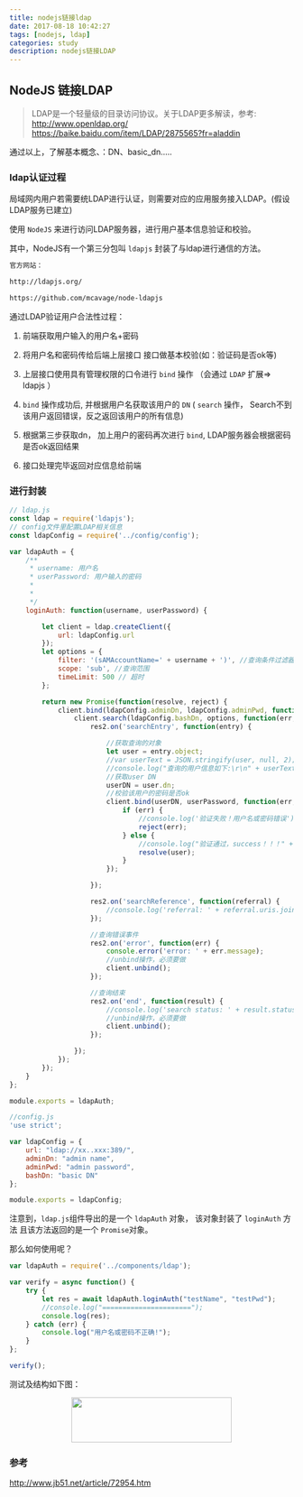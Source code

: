 ```yaml
---
title: nodejs链接ldap
date: 2017-08-18 10:42:27
tags: [nodejs, ldap]
categories: study
description: nodejs链接LDAP
---
```


## NodeJS 链接LDAP

> LDAP是一个轻量级的目录访问协议。关于LDAP更多解读，参考:
http://www.openldap.org/
https://baike.baidu.com/item/LDAP/2875565?fr=aladdin

通过以上，了解基本概念、：DN、basic_dn.....

### ldap认证过程
局域网内用户若需要统LDAP进行认证，则需要对应的应用服务接入LDAP。(假设LDAP服务已建立)

使用 `NodeJS` 来进行访问LDAP服务器，进行用户基本信息验证和校验。

其中，NodeJS有一个第三分包叫 `ldapjs` 封装了与ldap进行通信的方法。


```bash
官方网站：

http://ldapjs.org/

https://github.com/mcavage/node-ldapjs
```

通过LDAP验证用户合法性过程：

1. 前端获取用户输入的用户名+密码

2. 将用户名和密码传给后端上层接口 接口做基本校验(如：验证码是否ok等)

3. 上层接口使用具有管理权限的口令进行 `bind` 操作 （会通过 `LDAP` 扩展=> ldapjs ）

4. `bind` 操作成功后, 并根据用户名获取该用户的 `DN` ( `search` 操作， Search不到该用户返回错误，反之返回该用户的所有信息)

5. 根据第三步获取dn， 加上用户的密码再次进行 `bind`, LDAP服务器会根据密码是否ok返回结果

6. 接口处理完毕返回对应信息给前端


### 进行封装

```js
// ldap.js
const ldap = require('ldapjs');
// config文件里配置LDAP相关信息
const ldapConfig = require('../config/config');

var ldapAuth = {
    /**
     * username: 用户名
     * userPassword: 用户输入的密码
     * 
     * 
     */
    loginAuth: function(username, userPassword) {

        let client = ldap.createClient({
            url: ldapConfig.url
        });
        let options = {
            filter: '(sAMAccountName=' + username + ')', //查询条件过滤器, 查找username该用户节点
            scope: 'sub', //查询范围
            timeLimit: 500 // 超时
        };

        return new Promise(function(resolve, reject) {
            client.bind(ldapConfig.adminDn, ldapConfig.adminPwd, function(err, matched) {
                client.search(ldapConfig.bashDn, options, function(err, res2) {
                    res2.on('searchEntry', function(entry) {

                        //获取查询的对象
                        let user = entry.object;
                        //var userText = JSON.stringify(user, null, 2);
                        //console.log("查询的用户信息如下:\r\n" + userText);
                        //获取user DN
                        userDN = user.dn;
                        //校验该用户的密码是否ok
                        client.bind(userDN, userPassword, function(err, res) {
                            if (err) {
                                //console.log('验证失败！用户名或密码错误');
                                reject(err);
                            } else {
                                //console.log("验证通过，success！！！" + res);
                                resolve(user);
                            }
                        });

                    });

                    res2.on('searchReference', function(referral) {
                        //console.log('referral: ' + referral.uris.join());
                    });

                    //查询错误事件
                    res2.on('error', function(err) {
                        console.error('error: ' + err.message);
                        //unbind操作，必须要做
                        client.unbind();
                    });

                    //查询结束
                    res2.on('end', function(result) {
                        //console.log('search status: ' + result.status);
                        //unbind操作，必须要做
                        client.unbind();
                    });

                });
            });
        });
    }
};

module.exports = ldapAuth;
```

```js
//config.js
'use strict';

var ldapConfig = {
    url: "ldap://xx..xxx:389/",
    adminDn: "admin name",
    adminPwd: "admin password",
    bashDn: "basic DN"
};

module.exports = ldapConfig;
```


注意到，`ldap.js`组件导出的是一个 `ldapAuth` 对象， 该对象封装了 `loginAuth` 方法 且该方法返回的是一个 `Promise`对象。

那么如何使用呢？

```js
var ldapAuth = require('../components/ldap');

var verify = async function() {
    try {
        let res = await ldapAuth.loginAuth("testName", "testPwd");
        //console.log("======================");
        console.log(res);
    } catch (err) {
        console.log("用户名或密码不正确!");
    }
};

verify();

```

测试及结构如下图：

<div align="center">
    <img src="http://oluzh4sa6.bkt.clouddn.com/GitHubPages/article/ldapAuthTest.png" width="75%" height="80"></img>
</div>

### 参考

http://www.jb51.net/article/72954.htm
